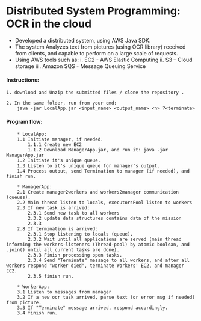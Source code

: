 # Distributed System Programming: OCR in the cloud

* Developed a distributed system, using AWS Java SDK. 
* The system Analyzes text from pictures (using OCR library) received
from clients, and capable to perform on a large scale of
requests. 
* Using AWS tools such as:
	i.	EC2 - AWS Elastic Computing
	ii.	S3 – Cloud storage
	iii.	Amazon SQS - Message Queuing Service


#### Instructions:

    1. download and Unzip the submitted files / clone the repository .

    2. In the same folder, run from your cmd:
        java -jar LocalApp.jar <input_name> <output_name> <n> ?<terminate>

#### Program flow:

        * LocalApp:
        1.1 Initiate manager, if needed.
            1.1.1 Create new EC2
            1.1.2 Download ManagerApp.jar, and run it: java -jar ManagerApp.jar
        1.2 Initiate it's unique queue.
        1.3 Listen to it's unique queue for manager's output.
        1.4 Process output, send Termination to manager (if needed), and finish run.

        * ManagerApp:
        2.1 Create manager2workers and workers2manager communication (queues).
        2.2 Main thread listen to locals, executorsPool listen to workers
        2.3 If new task is arrived:
            2.3.1 Send new task to all workers
            2.3.2 update data structures contains data of the mission
            2.3.3
        2.8 If termination is arrived:
            2.3.1 Stop listening to locals (queue).
            2.3.2 Wait until all applications are served (main thread informing the workers-listeners (Thread-pool) by atomic boolean, and .join() until all current tasks are done).
            2.3.3 Finish processing open tasks.
            2.3.4 Send "Terminate" message to all workers, and after all workers respond "worker died", terminate Workers' EC2, and manager EC2.
            2.3.5 finish run.

        * WorkerApp:
        3.1 Listen to messages from manager
        3.2 If a new ocr task arrived, parse text (or error msg if needed) from picture.
        3.3 If "Terminate" message arrived, respond accordingly.
        3.4 finish run.

